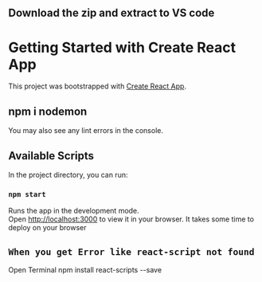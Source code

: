 
## Download the zip and extract to VS code
# Getting Started with Create React App

This project was bootstrapped with [Create React App](https://github.com/facebook/create-react-app).

## npm i nodemon

You may also see any lint errors in the console.

## Available Scripts

In the project directory, you can run:

### `npm start`

Runs the app in the development mode.\
Open [http://localhost:3000](http://localhost:3000) to view it in your browser.
It takes some time to deploy on your browser

## `When you get Error like react-script not found`
       
Open Terminal npm install react-scripts --save



